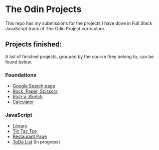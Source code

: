 # The Odin Projects

This repo has my submissions for the projects I have done in Full Stack JavaScript track of The Odin Project curriculum.

## Projects finished:

A list of finished projects, grouped by the course they belong to, can be found below.

### Foundations

- [Google Search page](https://mohaimenh.github.io/the-odin-projects/foundations/google-homepage/index.html)
- [Rock, Paper, Scissors](https://mohaimenh.github.io/the-odin-projects/foundations/rock-paper-scissors/index.html)
- [Etch-a-Sketch](https://mohaimenh.github.io/the-odin-projects/foundations/etch-a-sketch/index.html)
- [Calculator](https://mohaimenh.github.io/the-odin-projects/foundations/calculator/index.html)

### JavaScript

- [Library](https://mohaimenh.github.io/the-odin-projects/javascript/library/index.html)
- [Tic Tac Toe](https://mohaimenh.github.io/the-odin-projects/javascript/tic-tac-toe/index.html)
- [Restaurant Page](https://mohaimenh.github.io/the-odin-projects/javascript/restaurant-page/dist/index.html)
- [ToDo List](https://mohaimenh.github.io/the-odin-projects/javascript/todo-list/dist/index.html) (In progress)